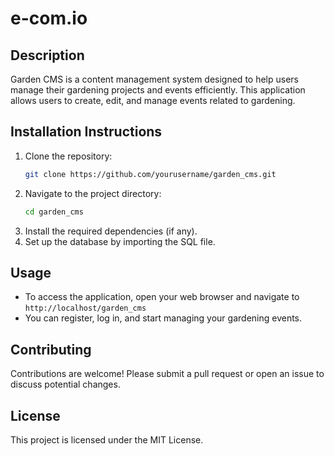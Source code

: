# e-com.io
## Description
Garden CMS is a content management system designed to help users manage their gardening projects and events efficiently. This application allows users to create, edit, and manage events related to gardening.

## Installation Instructions
1. Clone the repository:
   ```bash
   git clone https://github.com/yourusername/garden_cms.git
   ```
2. Navigate to the project directory:
   ```bash
   cd garden_cms
   ```
3. Install the required dependencies (if any).
4. Set up the database by importing the SQL file.

## Usage
- To access the application, open your web browser and navigate to `http://localhost/garden_cms`
- You can register, log in, and start managing your gardening events.

## Contributing
Contributions are welcome! Please submit a pull request or open an issue to discuss potential changes.

## License
This project is licensed under the MIT License.

